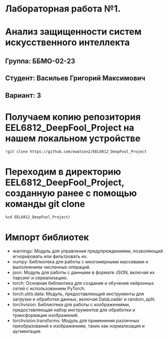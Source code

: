 # Лабораторная работа №1. 
# Анализ защищенности систем искусственного интеллекта
## Группа: ББМО-02-23
## Студент: Васильев Григорий Максимович
## Вариант: 3

# Получаем копию репозитория EEL6812_DeepFool_Project на нашем локальном устройстве

```
!git clone https://github.com/ewatson2/EEL6812_DeepFool_Project
```

# Переходим в директорию EEL6812_DeepFool_Project, созданную ранее с помощью команды git clone

```
%cd EEL6812_DeepFool_Project/
```

# Импорт библиотек

* warnings: Модуль для управления предупреждениями, позволяющий игнорировать или фильтровать их.
* numpy: Библиотека для работы с многомерными массивами и выполнением численных операций.
* json: Модуль для работы с данными в формате JSON, включая их парсинг и сериализацию.
* torch: Основная библиотека для создания и обучения нейронных сетей с использованием PyTorch.
* torch.utils.data: Модуль, предоставляющий инструменты для загрузки и обработки данных, включая DataLoader и random_split.
* torchvision: Библиотека для работы с изображениями, предоставляющая набор инструментов для обработки и трансформации изображений.
* torchvision.transforms: Модуль для применения различных преобразований к изображениям, таких как нормализация и аугментация.
